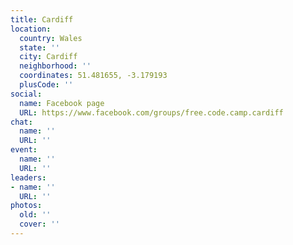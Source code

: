```yaml
---
title: Cardiff
location:
  country: Wales
  state: ''
  city: Cardiff
  neighborhood: ''
  coordinates: 51.481655, -3.179193
  plusCode: ''
social:
  name: Facebook page
  URL: https://www.facebook.com/groups/free.code.camp.cardiff
chat:
  name: ''
  URL: ''
event:
  name: ''
  URL: ''
leaders:
- name: ''
  URL: ''
photos:
  old: ''
  cover: ''
---
```

